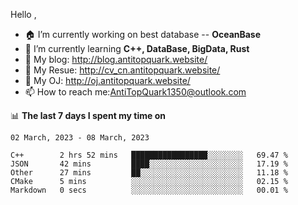 
Hello , 

- 🏠 I’m currently working on best database -- **OceanBase**
- 🌱 I’m currently learning **C++, DataBase, BigData, Rust**
- 🔭 My blog:   http://blog.antitopquark.website/ 
- 👦 My Resue:  http://cv_cn.antitopquark.website/
- 🚉 My OJ:     http://oj.antitopquark.website/
- 📫 How to reach me:AntiTopQuark1350@outlook.com


📊 **The last 7 days I spent my time on** 

<!--START_SECTION:waka-->
```text
02 March, 2023 - 08 March, 2023

C++        2 hrs 52 mins   █████████████████░░░░░░░░   69.47 % 
JSON       42 mins         ████░░░░░░░░░░░░░░░░░░░░░   17.19 % 
Other      27 mins         ██░░░░░░░░░░░░░░░░░░░░░░░   11.18 % 
CMake      5 mins          ░░░░░░░░░░░░░░░░░░░░░░░░░   02.15 % 
Markdown   0 secs          ░░░░░░░░░░░░░░░░░░░░░░░░░   00.01 %
```
<!--END_SECTION:waka-->


